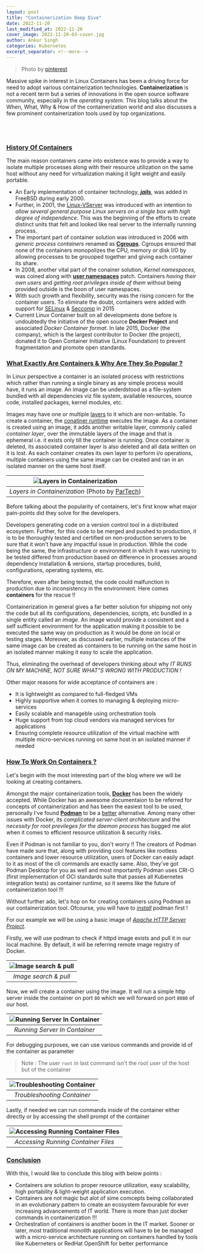 ```yaml
---
layout: post
title: "Containerization Deep Dive"
date: 2022-11-20
last_modified_at: 2022-11-20
cover_image: 2022-11-20-03-cover.jpg
author: Ankur Singh
categories: Kubernetes
excerpt_separator: <!--more-->
---
```


> Photo by [pinterest](https://in.pinterest.com/)

Massive spike in interest in Linux Containers has been a driving force for need to adopt various containerization technologies. **Containerization** is not a recent term but a series of innovations in the open source software community, especially in the _operating system_. This blog talks about the When, What, Why & How of the containerization world and also discusses a few prominent containerization tools used by top organizations.

<!--more-->
<br><br>

### <span style="text-decoration: underline"> History Of Containers </span>

The main reason containers came into existence was to provide a way to isolate multiple processes along with their resource utilization on the same host without any need for virtualization making it light weight and easily portable. <br>

- An Early implementation of container technology, [**_jails_**](https://wiki.freebsd.org/Jails), was added in FreeBSD during early 2000.
- Further, in 2001, the [Linux-VServer](http://linux-vserver.org/Welcome_to_Linux-VServer.org) was introduced with an intention to _allow several general purpose Linux servers on a single box with high degree of independence_. This was the beginning of the efforts to create distinct units that felt and looked like real server to the internally running process.
- The important part of container solution was introduced in 2006 with _generic process containers_ renamed as [**Cgroups**](https://www.kernel.org/doc/html/v4.18/admin-guide/cgroup-v2.html?highlight=user%20namespace). Cgroups ensured that none of the containers monopolizes the CPU, memory or disk I/O by allowing processes to be grouoped together and giving each container its share.
- In 2008, another vital part of the conainer solution, _Kernel namespaces_, was coined along with [**user namespaces**](https://man7.org/linux/man-pages/man7/user_namespaces.7.html) patch. Containers _having their own users_ and _getting root privileges inside of them_ without being provided outside is the boon of user namespaces. 
- With such growth and flexibility, security was the rising concern for the container users. To eliminate the doubt, containers were added with support for [SELinux](https://www.redhat.com/en/topics/linux/what-is-selinux) & [Seccomp](https://www.kernel.org/doc/html/v4.18/userspace-api/seccomp_filter.html) in 2015
- Current Linux Container built on all developments done before is undoubtedly the initiative of the open source **Docker Project** and associated _Docker Container format_. In late 2015, Docker (the company), which is the largest contributor to Docker (the project), donated it to Open Container Initiative (Linux Foundation) to prevent fragmentation and promote open standards.

### <span style="text-decoration: underline"> What Exactly Are Containers & Why Are They So Popular ? </span>

In Linux perspective a container is an isolated process with restrictions which rather than running a single binary as any simple process would have, it runs an image. An image can be underdstood as a file-system bundled with all dependencies viz file system, available resources, source code, installed packages, kernel modules, etc. <br>

Images may have one or multiple [layers](https://blogs.cisco.com/developer/container-image-layers-1) to it which are non-writable. To create a container, the [conatiner runtime](https://opensource.com/article/21/9/container-runtimes) executes the image. As a container is created using an image, it adds another writable layer, commonly called *container layer*,  over the immutable layers of the image and that is ephemeral i.e. it exists only till the container is running. Once container is deleted, its associated container layer is also deleted and all data written on it is lost. As each container creates its own layer to perform i/o operations, multiple containers using the same image can be created and ran in an isolated manner on the same host itself. 

|![Layers in Containerization](/assets/images/2022-11-20-03-image-layers.png) |
|:--:|
| *Layers in Containerization* (Photo by [ParTech](https://www.partech.nl/nl/)) |

Before talking about the popularity of containers, let's first know what major pain-points did they solve for the developers. 

Developers generating code on a version control tool in a distributed ecosystem. Further, for this code to be merged and pushed to production, it is to be thoroughly tested and certified on non-production servers to be sure that it won't have any impactful issue in production. 
While the code being the same, the infrastructure or environment in which it was running to be tested differed from production based on difference in processes around dependency installation & versions, startup procedures, build, configurations, operating systems, etc. 

Therefore, even after being tested, the code could malfunction in production due to inconsistency in the environment. Here comes **containers** for the rescue !!

Containerization in general gives a far better solution for shipping not only the code but all its configurations, dependencies, scripts, etc bundled in a single entity called an *image*. An image would provide a consistent and a self sufficient environment for the application making it possible to be executed the same way on production as it would be done on local or testing stages. Moreover, as discussed earlier, multiple instances of the same image can be created as containers to be running on the same host in an isolated manner making it easy to scale the application.

Thus, eliminating the overhead of developers thinking about why *IT RUNS ON MY MACHINE, NOT SURE WHAT"S WRONG WITH PRODUCTION !*

Other major reasons for wide acceptance of containers are :
- It is lightweight as compared to full-fledged VMs
- Highly supportive when it comes to managing & deploying micro-services
- Easily scalable and manageble using orchestration tools
- Huge support from top cloud vendors via managed services for applications
- Ensuring complete resource utilization of the virtual machine with multiple micro-services running on same host in an isolated manner if needed

### <span style="text-decoration: underline"> How To Work On Containers ? </span>

Let's begin with the most interesting part of the blog where we will be looking at creating containers. 

Amongst the major containerization tools, [**Docker**](https://www.docker.com/) has been the widely accepted. While Docker has an awesome documentaion to be referred for concepts of containerization and has been the easiest tool to be used, personally I've found [**Podman**](https://podman.io/) to be a [better](https://www.ionos.com/digitalguide/server/know-how/podman-vs-docker/) alternative. Among many other issues with Docker, its *complicated server-client architecture* and the *necessity for root previleges for the daemon process* has bugged me alot when it comes to efficient resource utilization & security risks.

Even if Podman is not familiar to you, don't worry !! The creators of Podman have made sure that, along with providing cool features like rootless containers and lower resource utilization, users of Docker can easily adapt to it as most of the cli commands are exactly same. Also, they've got Podman Desktop for you as well and most importantly Podman uses CRI-O (first implementation of OCI standards suite that passes all Kubernetes integration tests) as container runtime, so it seems like the future of containerization tool !!!

Without further ado, let's hop on for creating containers using Podman as our containerization tool. Ofcourse, you will have to [*install*](https://podman.io/getting-started/installation) podman first !

For our example we will be using a basic image of [*Apache HTTP Server Project*](https://hub.docker.com/_/httpd).

Firstly, we will use podman to check if httpd image exists and pull it in our local machine. By default, it will be referring remote image registry of Docker.

|![Image search & pull](/assets/images/2022-11-20-03-podman-1.1.png ) |
|:--:|
| *Image search & pull* |

Now, we will create a container using the image. It will run a simple http server inside the container on port `80` which we will forward on port `8080` of our host.

|![Running Server In Container](/assets/images/2022-11-20-03-podman-1.1.png ) |
|:--:|
| *Running Server In Container* |


For debugging purposes, we can use various commands and provide id of the container as parameter
> Note : The user `root` in last command isn't the root user of the host but of the container

|![Troubleshooting Container](/assets/images/2022-11-20-03-podman-1.1.png ) |
|:--:|
| *Troubleshooting Container* |

Lastly, if needed we can run commands inside of the container either directly or by accessing the shell prompt of the container

|![Accessing Running Container Files](/assets/images/2022-11-20-03-podman-1.1.png ) |
|:--:|
| *Accessing Running Container Files* |

### <span style="text-decoration: underline"> Conclusion </span>

With this, I would like to conclude this blog with below points :
- Containers are solution to proper resource utilization, easy scalability, high portability & light-weight application execution.
- Containers are not magic but alot of sime comcepts being collaborated in an evolutionary pattern to create an ecosystem favourable for ever increasing advancements of IT world. There is more than just docker commands in containerization !!!
- Orchestration of containers is another boom in the IT market. Sooner or later, most traditional monolith applications will have to be be managed with a micro-service architecture running on containers handled by tools like Kuberneters or RedHat OpenShift for better performance

